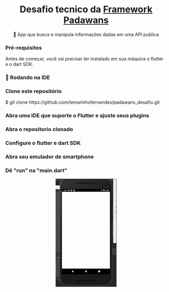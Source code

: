 <h1 align="center">Desafio tecnico da <a href="https://jobs.kenoby.com/frameworkpadawans">Framework Padawans</a></h1>

<p align="center">📱 App que busca e manipula informações dadas em uma API publica</p>

### Pré-requisitos

Antes de começar, você vai precisar ter instalado em sua máquina o flutter e o dart SDK.

### 🎲 Rodando na IDE

<h3> Clone este repositório</h4>
$ git clone https://github.com/lemarinhofernandes/padawans_desafio.git

<h3> Abra uma IDE que suporte o Flutter e ajuste seus plugins</h4>

<h3> Abra o repositorio clonado</h4>

<h3> Configure o flutter e dart SDK</h4>

<h3> Abra seu emulador de smartphone</h4>

<h3> Dê "run" na "main.dart"</h4>

<p align="center">
  <img width="190" height="338" src="assets/demo.gif"> 
</p>

